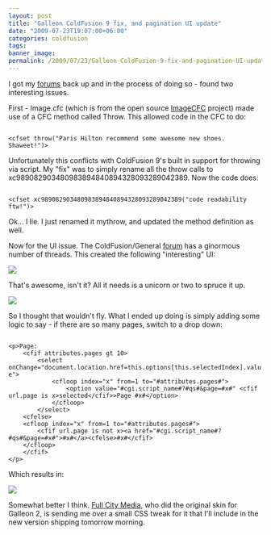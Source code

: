 ```yaml
---
layout: post
title: "Galleon ColdFusion 9 fix, and pagination UI update"
date: "2009-07-23T19:07:00+06:00"
categories: coldfusion 
tags: 
banner_image: 
permalink: /2009/07/23/Galleon-ColdFusion-9-fix-and-pagination-UI-update
---
```


<p>
I got my <a href="http://www.raymondcamden.com/forums">forums</a> back up and in the process of doing so - found two interesting issues. 
</p>
<p>
First - Image.cfc (which is from the open source <a href="http://www.opensourcecf.com/imagecfc/">ImageCFC</a> project) made use of a CFC method called Throw. This allowed code in the CFC to do:
</p>

<p>
<code>
&lt;cfset throw("Paris Hilton recommend some awesome new shoes. Shaweet!")&gt;
</code>
</p>

<p>
Unfortunately this conflicts with ColdFusion 9's built in support for throwing via script. My "fix" was to simply rename all the throw calls to xc989082903480983894840894328093289042389. Now the code does:
</p>

<code>
&lt;cfset xc989082903480983894840894328093289042389("code readability ftw!")&gt;
</code>

<p>
Ok... I lie. I just renamed it mythrow, and updated the method definition as well. 
</p>

<p>
Now for the UI issue. The ColdFusion/General <a href="http://www.coldfusionjedi.com/forums/threads.cfm?forumid=55295D16-0237-9D67-543513A1C4C22E25">forum</a> has a ginormous number of threads. This created the following "interesting" UI:
</p>

<p>
<img src="https://static.raymondcamden.com/images/cfjedi/Picture 249.png" />
</p>

<p>
That's awesome, isn't it? All it needs is a unicorn or two to spruce it up.
</p>

<p>
<img src="https://static.raymondcamden.com/images/cfjedi/image_1248387116520.jpg" />
</p>

<p>
So I thought that wouldn't fly. What I ended up doing is simply adding some logic to say - if there are so many pages, switch to a drop down:
</p>

<code>
&lt;p&gt;Page:
	&lt;cfif attributes.pages gt 10&gt;
		&lt;select onChange="document.location.href=this.options[this.selectedIndex].value"&gt;
			&lt;cfloop index="x" from=1 to="#attributes.pages#"&gt;
				&lt;option value="#cgi.script_name#?#qs#&page=#x#" &lt;cfif url.page is x&gt;selected&lt;/cfif&gt;&gt;Page #x#&lt;/option&gt;
			&lt;/cfloop&gt;
		&lt;/select&gt;
	&lt;cfelse&gt;
	&lt;cfloop index="x" from=1 to="#attributes.pages#"&gt;
		&lt;cfif url.page is not x&gt;&lt;a href="#cgi.script_name#?#qs#&page=#x#"&gt;#x#&lt;/a&gt;&lt;cfelse&gt;#x#&lt;/cfif&gt;
	&lt;/cfloop&gt;
	&lt;/cfif&gt;
&lt;/p&gt;	
</code>

<p>
Which results in:
</p>

<p>
<img src="https://static.raymondcamden.com/images/cfjedi/Picture 333.png" />
</p>

<p>
Somewhat better I think. <a href="http://www.fullcitymedia.com">Full City Media</a>, who did the original skin for Galleon 2, is sending me over a small CSS tweak for it that I'll include in the new version shipping tomorrow morning.
</p>